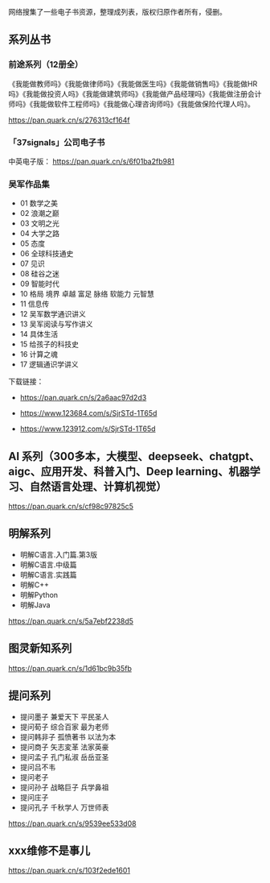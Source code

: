 网络搜集了一些电子书资源，整理成列表，版权归原作者所有，侵删。

## 系列丛书

### 前途系列（12册全）

《我能做教师吗》《我能做律师吗》《我能做医生吗》《我能做销售吗》《我能做HR吗》《我能做投资人吗》《我能做建筑师吗》《我能做产品经理吗》《我能做注册会计师吗》《我能做软件工程师吗》《我能做心理咨询师吗》《我能做保险代理人吗》。

https://pan.quark.cn/s/276313cf164f

### 「37signals」公司电子书

中英电子版： https://pan.quark.cn/s/6f01ba2fb981

### 吴军作品集

+ 01 数学之美
+ 02 浪潮之巅
+ 03 文明之光
+ 04 大学之路
+ 05 态度
+ 06 全球科技通史
+ 07 见识
+ 08 硅谷之迷
+ 09 智能时代
+ 10 格局 境界 卓越 富足 脉络 软能力 元智慧
+ 11 信息传
+ 12 吴军数学通识讲义
+ 13 吴军阅读与写作讲义
+ 14 具体生活
+ 15 给孩子的科技史
+ 16 计算之魂
+ 17 逻辑通识学讲义

下载链接：

+ https://pan.quark.cn/s/2a6aac97d2d3

+ https://www.123684.com/s/SjrSTd-1T65d

+ https://www.123912.com/s/SjrSTd-1T65d

## AI 系列（300多本，大模型、deepseek、chatgpt、aigc、应用开发、科普入门、Deep learning、机器学习、自然语言处理、计算机视觉）

https://pan.quark.cn/s/cf98c97825c5

## 明解系列

+ 明解C语言.入门篇.第3版
+ 明解C语言.中级篇
+ 明解C语言.实践篇
+ 明解C++
+ 明解Python
+ 明解Java

https://pan.quark.cn/s/5a7ebf2238d5


## 图灵新知系列

https://pan.quark.cn/s/1d61bc9b35fb


## 提问系列

+ 提问墨子 兼爱天下 平民圣人
+ 提问荀子 综合百家 最为老师
+ 提问韩非子 孤愤著书 以法为本
+ 提问商子 矢志変革 法家英豪
+ 提问孟子 孔门私淑 岳岳亚圣
+ 提问吕不韦
+ 提问老子
+ 提问孙子 战略巨子 兵学鼻祖
+ 提问庄子
+ 提问孔子 千秋学人 万世师表

https://pan.quark.cn/s/9539ee533d08


## xxx维修不是事儿

https://pan.quark.cn/s/103f2ede1601
